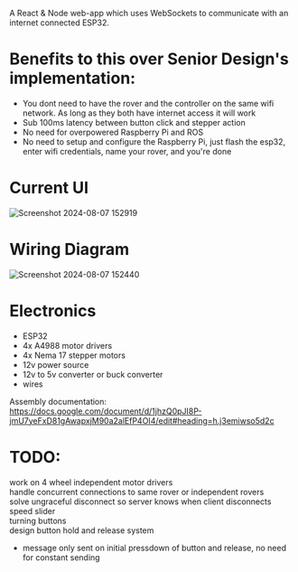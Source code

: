 A React &amp; Node web-app which uses WebSockets to communicate with an internet connected ESP32. <br>

# Benefits to this over Senior Design's implementation:
- You dont need to have the rover and the controller on the same wifi network. As long as they both have internet access it will work <br>
- Sub 100ms latency between button click and stepper action <br>
- No need for overpowered Raspberry Pi and ROS <br>
- No need to setup and configure the Raspberry Pi, just flash the esp32, enter wifi credentials, name your rover, and you're done <br>

# Current UI
 ![Screenshot 2024-08-07 152919](https://github.com/user-attachments/assets/8a0c63d5-a183-4b93-bc53-5b4104ce17ba)


# Wiring Diagram
![Screenshot 2024-08-07 152440](https://github.com/user-attachments/assets/7f3dbc7d-6eaa-4e81-8bc7-af5b122c754c)

# Electronics
 - ESP32 <br>
 - 4x A4988 motor drivers <br>
 - 4x Nema 17 stepper motors <br>
 - 12v power source <br>
 - 12v to 5v converter or buck converter <br>
 - wires <br>

Assembly documentation: https://docs.google.com/document/d/1jhzQ0pJI8P-jmU7yeFxD81gAwapxjM90a2alEfP4OI4/edit#heading=h.j3emiwso5d2c <br>

# TODO:
work on 4 wheel independent motor drivers <br>
handle concurrent connections to same rover or independent rovers <br>
solve ungraceful disconnect so server knows when client disconnects <br>
speed slider <br>
turning buttons <br>
design button hold and release system <br>
 - message only sent on initial pressdown of button and release, no need for constant sending <br>
